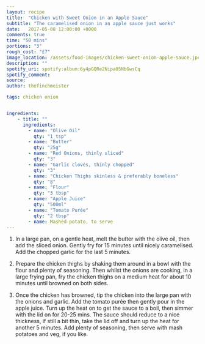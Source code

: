 ```yaml
---
layout: recipe
title:  "Chicken with Sweet Onion in an Apple Sauce"
subtitle: "The caramelised onion in an apple sauce just works"
date:   2017-05-08 12:00:00 +0000
comments: true
time: "50 mins"
portions: "3"
rough_cost: "£7"
image_location: /assets/food-images/chicken-sweet-onion-apple-sauce.jpeg
description: ""
spotify_uri: spotify:album:6y4pGQRe2Nipa05NbGwsCq
spotify_comment:
source:
author: thefinchmeister

tags: chicken onion


ingredients:
    - title: ""
      ingredients:
        - name: "Olive Oil"
          qty: "1 tsp"
        - name: "Butter"
          qty: "25g"
        - name: "Red Onions, thinly sliced"
          qty: "3"
        - name: "Garlic cloves, thinly chopped"
          qty: "3"
        - name: "Chicken Thighs skinless & preferably boneless"
          qty: "8"
        - name: "Flour"
          qty: "3 tbsp"
        - name: "Apple Juice"
          qty: "500ml"
        - name: "Tomato Purée"
          qty: "2 tbsp"
        - name: Mashed potato, to serve
---
```


1. In a large pan, on a gentle heat, melt the butter with the olive oil, then add the sliced onion.
Gently fry for 15 minutes until nicely caramelised. Add the chopped garlic for the last 5 minutes.

2. Prepare the chicken thighs by shaking them around in a bowl with the flour and plenty of seasoning.
Then whilst the onions are cooking, in a large frying pan, fry the chicken thighs on a medium heat for about 10 minutes until browned on both sides.

3. Once the chicken has browned, tip the chicken into the large pan with the onions and garlic. Add the tomato purée then gently pour in the apple juice.
Turn up the heat on to get the sauce to a boil, then simmer with the lid on for 20-25 mins.
The sauce should reduce to a nice thickness, if still a bit thin, take the lid off and turn up the heat for another 5 minutes.
Add plenty of seasoning, then serve with mash potatoes and veg, if you like.